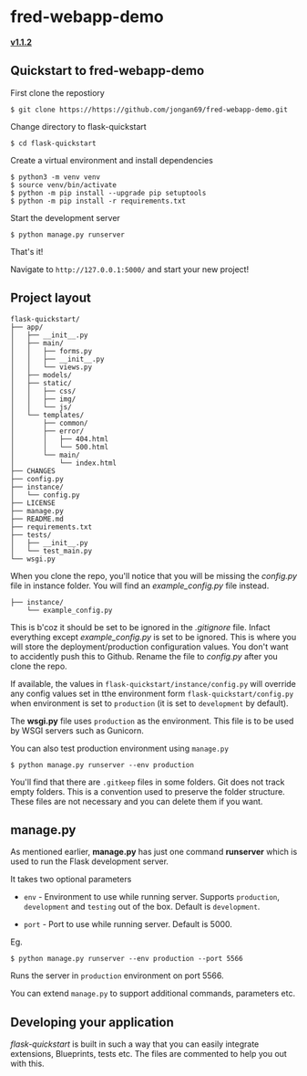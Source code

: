 # fred-webapp-demo
**[v1.1.2](https://github.com/bittobennichan/flask-quickstart/blob/master/CHANGES)**

## Quickstart to fred-webapp-demo

First clone the repostiory

```
$ git clone https://https://github.com/jongan69/fred-webapp-demo.git
```
Change directory to flask-quickstart

```
$ cd flask-quickstart
```
Create a virtual environment and install dependencies
```
$ python3 -m venv venv
$ source venv/bin/activate
$ python -m pip install --upgrade pip setuptools
$ python -m pip install -r requirements.txt
```

Start the development server
```
$ python manage.py runserver
```
That's it! 

Navigate to `http://127.0.0.1:5000/` and start your new project!

## Project layout
```
flask-quickstart/
├── app/
│   ├── __init__.py
│   ├── main/
│   │   ├── forms.py
│   │   ├── __init__.py
│   │   └── views.py
│   ├── models/
│   ├── static/
│   │   ├── css/
│   │   ├── img/
│   │   └── js/
│   └── templates/
│       ├── common/
│       ├── error/
│       │   ├── 404.html
│       │   └── 500.html
│       └── main/
│           └── index.html
├── CHANGES
├── config.py
├── instance/
│   └── config.py
├── LICENSE
├── manage.py
├── README.md
├── requirements.txt
├── tests/
│   ├── __init__.py
│   └── test_main.py
└── wsgi.py
```

When you clone the repo, you'll notice that you will be missing the *config.py* file in instance folder. You will find an *example_config.py* file instead.

```
├── instance/
    └── example_config.py
```

This is b'coz it should be set to be ignored in the *.gitignore* file. Infact everything except *example_config.py* is set to be ignored. This is where you will store the deployment/production configuration values. You don't want to accidently push this to Github. Rename the file to *config.py* after you clone the repo.


If available, the values in `flask-quickstart/instance/config.py` will override any config values set in tthe environment form `flask-quickstart/config.py` when environment is set to `production` (it is set to `development` by default).

The **wsgi.py** file uses `production` as the environment. This file is to be used by WSGI servers such as Gunicorn.

You can also test production environment using `manage.py`

```
$ python manage.py runserver --env production
```

You'll find that there are `.gitkeep` files in some folders. Git does not track empty folders. This is a convention used to preserve the folder structure. These files are not necessary and you can delete them if you want.

## manage.py

As mentioned earlier, **manage.py** has just one command **runserver** which is used to run the Flask development server.

It takes two optional parameters

- `env` - Environment to use while running server. Supports  `production`, `development` and `testing` out of the box. Default is `development`. 

- `port` - Port to use while running server. Default is 5000.

Eg.

```
$ python manage.py runserver --env production --port 5566
``` 

Runs the  server in `production` environment on port 5566.

You can  extend `manage.py` to support additional commands, parameters etc.

## Developing your application

*flask-quickstart* is built in such a way that you can easily integrate extensions, Blueprints, tests etc. The files are commented to help you out with this.

